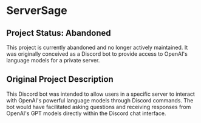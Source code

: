 # ServerSage


## Project Status: Abandoned
This project is currently abandoned and no longer actively maintained. It was originally conceived as a Discord bot to provide access to OpenAI's language models for a private server.
## Original Project Description
This Discord bot was intended to allow users in a specific server to interact with OpenAI's powerful language models through Discord commands. The bot would have facilitated asking questions and receiving responses from OpenAI's GPT models directly within the Discord chat interface.